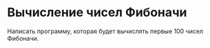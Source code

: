 # Вычисление чисел Фибоначи

Написать программу, которая будет вычислять первые 100 чисел Фибоначи.
